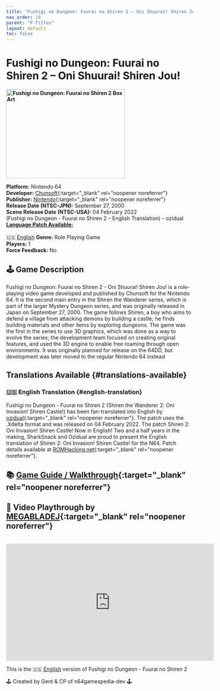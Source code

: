 ```yaml
---
title: "Fushigi no Dungeon: Fuurai no Shiren 2 – Oni Shuurai! Shiren Jou!"
nav_order: 18
parent: "F-Titles"
layout: default
toc: false
---
```


# Fushigi no Dungeon: Fuurai no Shiren 2 – Oni Shuurai! Shiren Jou!

<b>
<img src="https://images.launchbox-app.com/d87c20f7-b4e3-4075-8f1c-8a3c99dbc728.png" alt="Fushigi no Dungeon: Fuurai no Shiren 2 Box Art" width="320" height="240" />
</b>

**Platform:** Nintendo 64  
**Developer:** [Chunsoft](https://en.wikipedia.org/wiki/Spike_Chunsoft){:target="_blank" rel="noopener noreferrer"}  
**Publisher:** [Nintendo](https://en.wikipedia.org/wiki/Nintendo){:target="_blank" rel="noopener noreferrer"}  
**Release Date (NTSC-JPN):** September 27, 2000  
**Scene Release Date (NTSC-USA):** 04 February 2022  
(Fushigi no Dungeon - Fuurai no Shiren 2 – English Translation) – ozidual  
[**Language Patch Available:**](#translations-available)<br>  
🇺🇸 [English](#english-translation) 
**Genre:** Role Playing Game  
**Players:** 1  
**Force Feedback:** No  

## 🕹️ Game Description
Fushigi no Dungeon: Fuurai no Shiren 2 - Oni Shuurai! Shiren Jou! is a role-playing video game developed and published by Chunsoft for the Nintendo 64. It is the second main entry in the Shiren the Wanderer series, which is part of the larger Mystery Dungeon series, and was originally released in Japan on September 27, 2000. The game follows Shiren, a boy who aims to defend a village from attacking demons by building a castle; he finds building materials and other items by exploring dungeons. The game was the first in the series to use 3D graphics, which was done as a way to evolve the series; the development team focused on creating original features, and used the 3D engine to enable free roaming through open environments. It was originally planned for release on the 64DD, but development was later moved to the regular Nintendo 64 instead

## Translations Available {#translations-available}  
### 🇺🇸 English Translation {#english-translation}  
Fushigi no Dungeon - Fuurai no Shiren 2 (Shiren the Wanderer 2: Oni Invasion! Shiren Castle!) has been fan-translated into English by [ozidual](https://www.romhacking.net/community/4081/){:target="_blank" rel="noopener noreferrer"}. The patch uses the .Xdelta format and was released on 04 February 2022. The patch Shiren 2: Oni Invasion! Shiren Castle! Now in English! Two and a half years in the making, SharkSnack and Ozidual are proud to present the English translation of Shiren 2: Oni Invasion! Shiren Castle! for the N64. Patch details available at [ROMHacking.net](https://www.romhacking.net/translations/6293/){:target="_blank" rel="noopener noreferrer"}.

## 📚 [Game Guide / Walkthrough](https://gamefaqs.gamespot.com/n64/577498-fushigi-no-dungeon-fuurai-no-shiren-2-oni-shuurai-shiren-jou/faqs/79181){:target="_blank" rel="noopener noreferrer"}

## 🎥 Video Playthrough by [MEGABLADEJ](https://www.youtube.com/@MEGABLADEJ){:target="_blank" rel="noopener noreferrer"}
<br />  
<iframe width="560" height="315" src="https://www.youtube.com/embed/videoseries?si=_1s5DawEztTus-B-&list=PLegyQtkE9qr0E9b5I9b_5jMyuLKM_Or9X" title="Fushigi no Dungeon: Fuurai no Shiren 2 English Playthrough" frameborder="0" allowfullscreen></iframe>

This is the 🇺🇸 [English](#english-translation) version of Fushigi no Dungeon - Fuurai no Shiren 2

🕹️ Created by Gent & CP of n64gamespedia-dev 🕹️  
<!-- Vault Format: n64gamespedia-dev -->  
<!-- Protocol Source: _vault-specs/format-protocol.md -->
